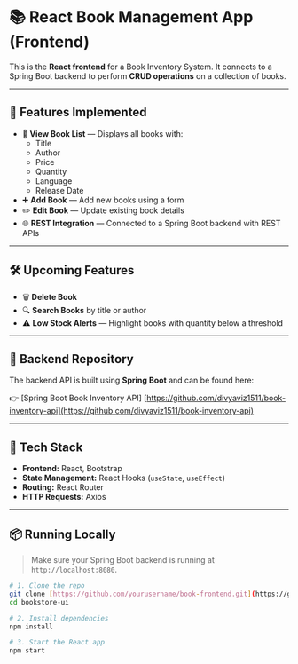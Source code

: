 # 📚 React Book Management App (Frontend)

This is the **React frontend** for a Book Inventory System. It connects to a Spring Boot backend to perform **CRUD operations** on a collection of books.

---

## 🚀 Features Implemented

- 📖 **View Book List** — Displays all books with:
  - Title
  - Author
  - Price
  - Quantity
  - Language
  - Release Date
- ➕ **Add Book** — Add new books using a form
- ✏️ **Edit Book** — Update existing book details
- 🌐 **REST Integration** — Connected to a Spring Boot backend with REST APIs

---

## 🛠️ Upcoming Features

- 🗑️ **Delete Book**
- 🔍 **Search Books** by title or author
- ⚠️ **Low Stock Alerts** — Highlight books with quantity below a threshold

---

## 🔗 Backend Repository

The backend API is built using **Spring Boot** and can be found here:

👉 [Spring Boot Book Inventory API] [https://github.com/divyaviz1511/book-inventory-api](https://github.com/divyaviz1511/book-inventory-api)

---

## 🧰 Tech Stack

- **Frontend:** React, Bootstrap
- **State Management:** React Hooks (`useState`, `useEffect`)
- **Routing:** React Router
- **HTTP Requests:** Axios

---

## 📦 Running Locally

> Make sure your Spring Boot backend is running at `http://localhost:8080`.

```bash
# 1. Clone the repo
git clone [https://github.com/yourusername/book-frontend.git](https://github.com/divyaviz1511/bookstore-ui-react)
cd bookstore-ui

# 2. Install dependencies
npm install

# 3. Start the React app
npm start
